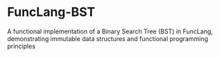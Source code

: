 # FuncLang-BST
A functional implementation of a Binary Search Tree (BST) in FuncLang, demonstrating immutable data structures and functional programming principles

